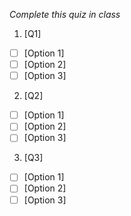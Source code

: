 *Complete this quiz in class*

1. [Q1]

- [ ] [Option 1]
- [ ] [Option 2]
- [ ] [Option 3]

2. [Q2]

- [ ] [Option 1]
- [ ] [Option 2]
- [ ] [Option 3]

3. [Q3]
   
- [ ] [Option 1]
- [ ] [Option 2]
- [ ] [Option 3]